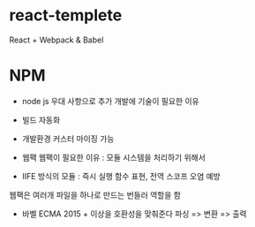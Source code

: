 # react-templete
React + Webpack &amp; Babel

# NPM 
- node js 우대 사항으로 추가 
개발에 기술이 필요한 이유 
- 빌드 자동화 
- 개발환경 커스터 마이징 가능 


- 웹팩
웹팩이 필요한 이유 : 모듈 시스템을 처리하기 위해서 
- IIFE 방식의 모듈 : 즉시 실행 함수 표현, 전역 스코프 오염 예방

웹팩은 여러개 파일을 하나로 만드는 번들러 역할을 함


- 바벨 
ECMA 2015 + 이상을 호환성을 맞춰준다 
파싱 => 변환 => 출력
